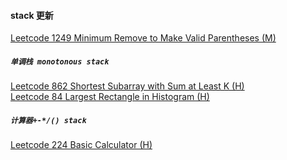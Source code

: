 #### stack 更新

[Leetcode 1249 Minimum Remove to Make Valid Parentheses (M)](https://github.com/zjkang/ds_algorithm/blob/main/python/stack/leetcode_1249_minimum_remove_to_make_valid_parentheses.py)

##### `单调栈 monotonous stack`

[Leetcode 862 Shortest Subarray with Sum at Least K (H)](https://github.com/zjkang/ds_algorithm/blob/main/python/stack/leetcode_0862_shortest_subarray_with_sum%20at_least_k.py)\
[Leetcode 84 Largest Rectangle in Histogram (H)](https://github.com/zjkang/ds_algorithm/blob/main/python/stack/leetcode_0084_largest_rectangle_in_histogram.py)

##### `计算器+-*/() stack`

[Leetcode 224 Basic Calculator (H)](https://github.com/zjkang/ds_algorithm/blob/main/python/stack/leetcode_0224_basic_calculator.py)
